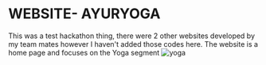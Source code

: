 # WEBSITE- AYURYOGA
This was a test hackathon thing, there were 2 other websites developed by my team mates however I haven't added those codes here.
The website is a home page and focuses on the Yoga segment
![yoga](https://github.com/Nitya-Pasrija/WEBSITE/blob/images/yoga_stand.jpg?raw=true)
